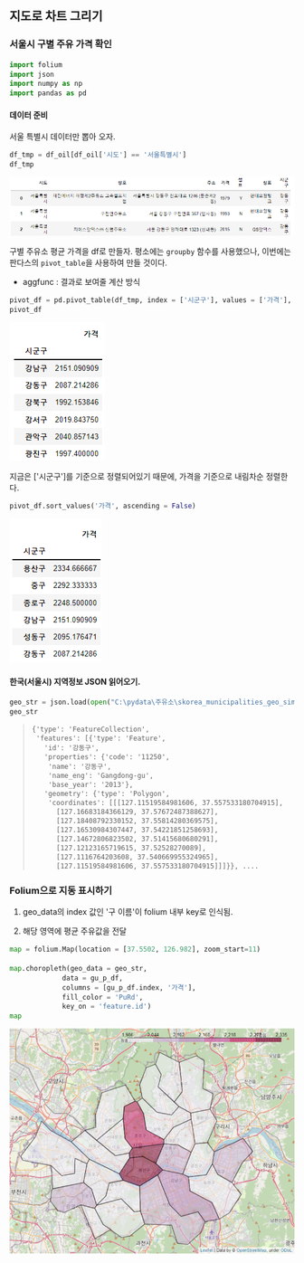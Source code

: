 ## 지도로 차트 그리기

### 서울시 구별 주유 가격 확인

```python
import folium
import json
import numpy as np
import pandas as pd
```

#### 데이터 준비

서울 특별시 데이터만 뽑아 오자.

```python
df_tmp = df_oil[df_oil['시도'] == '서울특별시']
df_tmp
```

<img src = './img/0404_df_tmp.png'>

구별 주유소 평균 가격을 df로 만들자. 평소에는 `groupby` 함수를 사용했으나, 이번에는 판다스의 `pivot_table`을 사용하여 만들 것이다.

- aggfunc   :  결과로 보여줄 계산 방식

```python
pivot_df = pd.pivot_table(df_tmp, index = ['시군구'], values = ['가격'], aggfunc = np.mean)
pivot_df
```

<img src = './img/0404_pivot_df.png'>



지금은 ['시군구']를 기준으로 정렬되어있기 때문에, 가격을 기준으로 내림차순 정렬한다.

```python
pivot_df.sort_values('가격', ascending = False)
```

<img src = './img/0404_df_tmp_sort.png'>



#### 한국(서울시) 지역정보 JSON 읽어오기. 

```python
geo_str = json.load(open("C:\pydata\주유소\skorea_municipalities_geo_simple.json", encoding = 'utf-8'))
geo_str
```

> ```
> {'type': 'FeatureCollection',
>  'features': [{'type': 'Feature',
>    'id': '강동구',
>    'properties': {'code': '11250',
>     'name': '강동구',
>     'name_eng': 'Gangdong-gu',
>     'base_year': '2013'},
>    'geometry': {'type': 'Polygon',
>     'coordinates': [[[127.11519584981606, 37.557533180704915],
>       [127.16683184366129, 37.57672487388627],
>       [127.18408792330152, 37.55814280369575],
>       [127.16530984307447, 37.54221851258693],
>       [127.14672806823502, 37.51415680680291],
>       [127.12123165719615, 37.52528270089],
>       [127.1116764203608, 37.540669955324965],
>       [127.11519584981606, 37.557533180704915]]]}}, .... 
> ```



### Folium으로 지동 표시하기

1. geo_data의 index 값인 '구 이름'이 folium 내부 key로 인식됨.

2. 해당 영역에 평균 주유값을 전달

```python
map = folium.Map(location = [37.5502, 126.982], zoom_start=11)

map.choropleth(geo_data = geo_str,
             data = gu_p_df,
             columns = [gu_p_df.index, '가격'],
             fill_color = 'PuRd',
             key_on = 'feature.id')
map
```

<img src = './img/0404_map.png'>
